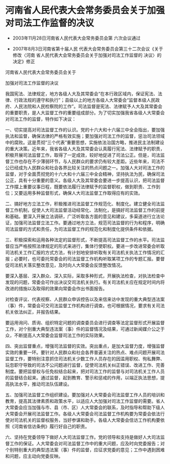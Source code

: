 # 河南省人民代表大会常务委员会关于加强对司法工作监督的决议

- 2003年11月28日河南省人民代表大会常务委员会第
  六次会议通过

- 2007年8月3日河南省第十届人民
  代表大会常务委员会第三十二次会议《关于修改〈河南
  省人民代表大会常务委员会关于加强对司法工作监督的
  决议〉的决定》修正

<!-- INFO END -->

河南省人民代表大会常务委员会关于

加强对司法工作监督的决议

我国宪法、法律规定，地方各级人大及其常委会“在本行政区域内，保证宪法、法律、行政法规的遵守和执行”；县级以上的地方各级人大常委会“监督本级人民政府、人民法院和人民检察院的工作”。司法监督是宪法、法律赋予人大及其常委会的重要职责，是人大监督工作的重要组成部分。为了切实加强我省各级人大常委会对司法工作的监督，特作如下决议：

一、切实提高对司法监督工作的认识。党的十六大和十六届三中全会指出，要加强执法和监督，确保法律的严格有效实施；要加强对司法工作的监督，惩治司法领域中的腐败。这是贯彻“三个代表”重要思想，实施依法治国方略，推进民主法制建设的重大决策。近年来，我省各级人大及其常委会认真履行宪法、法律赋予的职责，积极开展司法监督工作，取得了一定成效，较好地促进了司法公正。但是，司法监督工作也存在不少薄弱环节，与人民群众的要求仍有较大差距。近些年来，司法不公已经成为人民群众和社会各界比较关注的热点问题之一。加强人大对司法工作的监督，对于全面贯彻党的十六大和十六届三中全会精神，坚持执法为民，确保司法公正，具有十分重要的意义。各级人大及其常委会要进一步提高认识，把司法监督工作摆上重要议事日程，既要依法履行法律赋予的监督职权，做到职责、工作到位；又要运用多种监督形式，确保人大司法监督工作取得应有的实效。

二、搞好地方立法工作，积极推进司法监督工作规范化、制度化。建立健全司法监督工作机制，促使人大司法监督活动经常化、法制化，是搞好司法监督工作的前提和基础。要深入开展立法调研，广泛听取各方面的意见和建议，多渠道进行立法论证，加强司法监督立法工作。要通过地方立法，规范司法监督的行为和程序，明确司法监督的方式和责任，为司法监督工作的规范化和制度化提供条件和依据。

三、积极探索和运用各种法定的监督形式，不断提高司法监督工作的水平。司法监督应当严格按照法律规定的形式来进行，集体行使职权。要进一步改进常委会听取司法机关工作汇报的方式方法，有计划地安排听取有关司法机关执法工作情况的汇报；必要时，也可委托常委会的司法监督工作机构听取某项工作的专题汇报。要督促司法机关落实整改意见，及时向人大常委会反馈整改情况。

要深入基层、深入群众、深入实际，采取多种形式，开展执法检查，对执法检查中发现的问题，常委会可作出决议交司法机关执行。有关司法机关应在规定时间内将改进的措施以及取得的效果向常委会作出书面报告。

对检查评议、代表视察、人民群众申诉控告以及来信来访中发现的重大典型违法案（事）件，常委会可交司法监督工作机构进行调查。也可根据情况，要求有关司法机关依法纠正，并报告结果。

要运用询问、质询、组织特定问题的调查委员会进行调查等法定监督形式开展监督工作，对个别重大典型违法案（事）件的监督情况及结果，可通过新闻媒介公之于众，不断提高人大常委会监督司法工作的实际效果。

四、突出监督重点，增强司法监督的实效。突出重点，是加大监督力度，增强监督实效的重要一环。要针对人民群众和社会各界普遍关注的热点、难点问题开展司法监督工作，要特别注意抓住司法机关少数工作人员存在的因滥用职权、徇私舞弊、玩忽职守导致的司法不公问题进行监督，促使司法机关纠正错误、改进工作、完善制度。要把监督权与任免权结合起来，把对司法工作的监督与对司法机关工作人员的监督结合起来。通过监督，起到教育、警示和惩戒的作用，以端正执法思想，提高执法水平，推动司法队伍建设。

五、加强司法监督工作组织建设。要加强对人大常委会司法监督工作人员的培训和教育，提高其法律素质和政策水平，以适应人大加强对司法工作监督的需要。省人大常委会应当加强与市、县（市、区）人大常委会的联系，及时指导和帮助下级人大常委会开展司法监督工作。各级人大常委会司法监督工作机构要为常委会依法行使对司法机关的监督权服务，当好参谋和助手。各级人大常委会信访工作机构要依照《河南省信访条例》履行好自己的职责。

六、坚持在党委领导下做好人大司法监督工作。党的领导和支持是做好人大司法监督工作的保证。人大常委会对司法监督工作中的重大问题，应及时向党委报告；对个别特别重大的典型违法案（事）件的监督，应征求党委的意见；工作中遇到困难和问题，应主动向党委反映。
